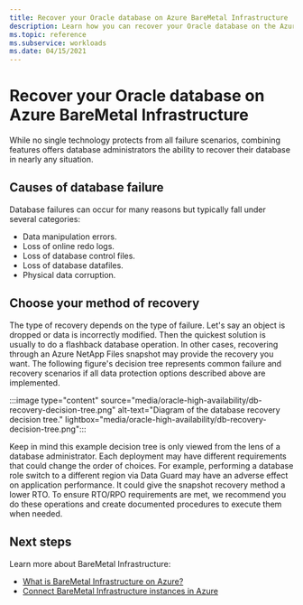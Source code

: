 ```yaml
---
title: Recover your Oracle database on Azure BareMetal Infrastructure
description: Learn how you can recover your Oracle database on the Azure BareMetal Infrastructure.
ms.topic: reference
ms.subservice: workloads
ms.date: 04/15/2021
---
```


# Recover your Oracle database on Azure BareMetal Infrastructure

While no single technology protects from all failure scenarios, combining features offers database administrators the ability to recover their database in nearly any situation.

## Causes of database failure

Database failures can occur for many reasons but typically fall under several categories:

- Data manipulation errors.
- Loss of online redo logs.
- Loss of database control files.
- Loss of database datafiles.
- Physical data corruption.

## Choose your method of recovery

The type of recovery depends on the type of failure. Let's say an object is dropped or data is incorrectly modified. Then the quickest solution is usually to do a flashback database operation. In other cases, recovering through an Azure NetApp Files snapshot may provide the recovery you want. The following figure's decision tree represents common failure and recovery scenarios if all data protection options described above are implemented.

:::image type="content" source="media/oracle-high-availability/db-recovery-decision-tree.png" alt-text="Diagram of the database recovery decision tree." lightbox="media/oracle-high-availability/db-recovery-decision-tree.png":::

Keep in mind this example decision tree is only viewed from the lens of a database administrator. Each deployment may have different requirements that could change the order of choices. For example, performing a database role switch to a different region via Data Guard may have an adverse effect on application performance. It could give the snapshot recovery method a lower RTO. To ensure RTO/RPO requirements are met, we recommend you do these operations and create documented procedures to execute them when needed.

## Next steps

Learn more about BareMetal Infrastructure:

- [What is BareMetal Infrastructure on Azure?](../../concepts-baremetal-infrastructure-overview.md)
- [Connect BareMetal Infrastructure instances in Azure](../../connect-baremetal-infrastructure.md)
